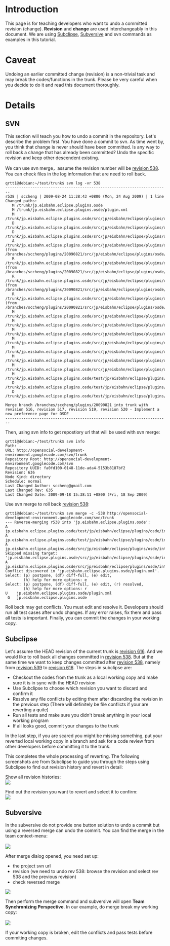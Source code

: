# Introduction #

This page is for teaching developers who want to undo a committed revision (change). **Revision** and **change** are used interchangeably in this document. We are using [Subclipse](http://subclipse.tigris.org/), [Subversive](http://www.eclipse.org/subversive/) and svn commands as examples in this tutorial.

# Caveat #

Undoing an earlier committed change (revision) is a non-trivial task and may break the codes/functions in the trunk. Please be very careful when you decide to do it and read this document thoroughly.

# Details #

## SVN ##

This section will teach you how to undo a commit in the repository. Let's describe the problem first. You have done a commit to svn. As time went by, you think that change is never should have been committed. Is any way to roll back a change that has already been committed? Undo the specific revision and keep other descendent existing.

We can use svn merge，assume the revision number will be [revision 538](https://code.google.com/p/opensocial-development-environment/source/detail?r=538). You can check files in the log information that are need to roll back.
```
qrtt1@debian:~/test/trunk$ svn log -vr 538
------------------------------------------------------------------------
r538 | sccheng | 2009-08-24 11:28:43 +0800 (Mon, 24 Aug 2009) | 1 line
Changed paths:
   M /trunk/jp.eisbahn.eclipse.plugins.osde
   M /trunk/jp.eisbahn.eclipse.plugins.osde/plugin.xml
   M /trunk/jp.eisbahn.eclipse.plugins.osde/src/jp/eisbahn/eclipse/plugins/osde/internal/Activator.java
   D /trunk/jp.eisbahn.eclipse.plugins.osde/src/jp/eisbahn/eclipse/plugins/osde/internal/OsdeConfig.java
   D /trunk/jp.eisbahn.eclipse.plugins.osde/src/jp/eisbahn/eclipse/plugins/osde/internal/OsdePreferenceInitializer.java
   A /trunk/jp.eisbahn.eclipse.plugins.osde/src/jp/eisbahn/eclipse/plugins/osde/internal/preferences (from /branches/sccheng/plugins/20090821/src/jp/eisbahn/eclipse/plugins/osde/internal/preferences:537)
   R /trunk/jp.eisbahn.eclipse.plugins.osde/src/jp/eisbahn/eclipse/plugins/osde/internal/preferences/OsdePreferencePage.java (from /branches/sccheng/plugins/20090821/src/jp/eisbahn/eclipse/plugins/osde/internal/preferences/OsdePreferencePage.java:537)
   R /trunk/jp.eisbahn.eclipse.plugins.osde/src/jp/eisbahn/eclipse/plugins/osde/internal/preferences/PreferenceConstants.java (from /branches/sccheng/plugins/20090821/src/jp/eisbahn/eclipse/plugins/osde/internal/preferences/PreferenceConstants.java:537)
   R /trunk/jp.eisbahn.eclipse.plugins.osde/src/jp/eisbahn/eclipse/plugins/osde/internal/preferences/PreferenceInitializer.java (from /branches/sccheng/plugins/20090821/src/jp/eisbahn/eclipse/plugins/osde/internal/preferences/PreferenceInitializer.java:537)
   M /trunk/jp.eisbahn.eclipse.plugins.osde/src/jp/eisbahn/eclipse/plugins/osde/internal/runtime/AbstractRunAction.java
   M /trunk/jp.eisbahn.eclipse.plugins.osde/src/jp/eisbahn/eclipse/plugins/osde/internal/runtime/RunApplicationDialog.java
   M /trunk/jp.eisbahn.eclipse.plugins.osde/src/jp/eisbahn/eclipse/plugins/osde/internal/shindig/DatabaseLaunchConfigurationCreator.java
   M /trunk/jp.eisbahn.eclipse.plugins.osde/src/jp/eisbahn/eclipse/plugins/osde/internal/shindig/ShindigLaunchConfigurationCreator.java
   M /trunk/jp.eisbahn.eclipse.plugins.osde/src/jp/eisbahn/eclipse/plugins/osde/internal/shindig/ShindigLauncher.java
   M /trunk/jp.eisbahn.eclipse.plugins.osde/src/jp/eisbahn/eclipse/plugins/osde/internal/ui/OsdePreferencePage.java
   M /trunk/jp.eisbahn.eclipse.plugins.osde/src/jp/eisbahn/eclipse/plugins/osde/internal/ui/views/docs/DocumentView.java
   M /trunk/jp.eisbahn.eclipse.plugins.osde/test/jp/eisbahn/eclipse/plugins/osde/internal/ActivatorTest.java
   D /trunk/jp.eisbahn.eclipse.plugins.osde/test/jp/eisbahn/eclipse/plugins/osde/internal/OsdeConfigTest.java
   D /trunk/jp.eisbahn.eclipse.plugins.osde/test/jp/eisbahn/eclipse/plugins/osde/internal/OsdePreferenceInitializerTest.java

Merge branch /branches/sccheng/plugins/20090821 into trunk with revision 516, revision 517, revision 519, revision 520 - Implement a new preference page for OSDE
------------------------------------------------------------------------
```

Then, using svn info to get repostiory url that will be used with svn merge:
```
qrtt1@debian:~/test/trunk$ svn info
Path: .
URL: http://opensocial-development-environment.googlecode.com/svn/trunk
Repository Root: http://opensocial-development-environment.googlecode.com/svn
Repository UUID: fa0fd100-0148-11de-ada4-5153b8187bf2
Revision: 636
Node Kind: directory
Schedule: normal
Last Changed Author: sccheng@gmail.com
Last Changed Rev: 635
Last Changed Date: 2009-09-18 15:38:11 +0800 (Fri, 18 Sep 2009)
```

Use svn merge to roll back [revision 538](https://code.google.com/p/opensocial-development-environment/source/detail?r=538):
```
qrtt1@debian:~/test/trunk$ svn merge -c -538 http://opensocial-development-environment.googlecode.com/svn/trunk
--- Reverse-merging r538 into 'jp.eisbahn.eclipse.plugins.osde':
A    jp.eisbahn.eclipse.plugins.osde/test/jp/eisbahn/eclipse/plugins/osde/internal/OsdeConfigTest.java
A    jp.eisbahn.eclipse.plugins.osde/test/jp/eisbahn/eclipse/plugins/osde/internal/OsdePreferenceInitializerTest.java
A    jp.eisbahn.eclipse.plugins.osde/src/jp/eisbahn/eclipse/plugins/osde/internal/OsdeConfig.java
Skipped missing target: 'jp.eisbahn.eclipse.plugins.osde/src/jp/eisbahn/eclipse/plugins/osde/internal/preferences'
A    jp.eisbahn.eclipse.plugins.osde/src/jp/eisbahn/eclipse/plugins/osde/internal/OsdePreferenceInitializer.java
Conflict discovered in 'jp.eisbahn.eclipse.plugins.osde/plugin.xml'.
Select: (p) postpone, (df) diff-full, (e) edit,
        (h) help for more options: e
Select: (p) postpone, (df) diff-full, (e) edit, (r) resolved,
        (h) help for more options: r
U    jp.eisbahn.eclipse.plugins.osde/plugin.xml
 G   jp.eisbahn.eclipse.plugins.osde
```

Roll back may get conflicts. You must edit and resolve it. Developers should run all test cases after undo changes. If any error raises, fix them and pass all tests is important. Finally, you can commit the changes in your working copy.


## Subclipse ##

Let's assume the HEAD revision of the current trunk is [revision 616](https://code.google.com/p/opensocial-development-environment/source/detail?r=616). And we would like to roll back all changes committed in [revision 538](https://code.google.com/p/opensocial-development-environment/source/detail?r=538). But at the same time we want to keep changes committed after [revision 538](https://code.google.com/p/opensocial-development-environment/source/detail?r=538), namely from [revision 539](https://code.google.com/p/opensocial-development-environment/source/detail?r=539) to [revision 616](https://code.google.com/p/opensocial-development-environment/source/detail?r=616). The steps in subclipse are:

  * Checkout the codes from the trunk as a local working copy and make sure it is in sync with the HEAD revision
  * Use Subclipse to choose which revision you want to discard and confirm it
  * Resolve any file conflicts by editing them after discarding the revision in the previous step (There will definitely be file conflicts if your are reverting a quite)
  * Run all tests and make sure you didn't break anything in your local working program
  * If all looks good, commit your changes to the trunk

In the last step, if you are scared you might be missing something, put your reverted local working copy in a branch and ask for a code review from other developers before committing it to the trunk.

This completes the whole processing of reverting. The following screenshots are from Subclipse to guide you through the steps using Subclipse to find out revision history and revert in detail:

Show all revision histories:<br>
<img src='http://opensocial-development-environment.googlecode.com/files/subclipse_show_history.JPG'>

Find out the revision you want to revert and select it to confirm:<br>
<img src='http://opensocial-development-environment.googlecode.com/files/subclipse_revert_change.JPG' />

<h2>Subversive</h2>

In the subversive do not provide one button solution to undo a commit but using a reversed merge can undo the commit. You can find the merge in the team context-menu:<br>
<br>
<img src='http://opensocial-development-environment.googlecode.com/files/subversive_1.png' />

After merge dialog opened, you need set up:<br>
<ul><li>the project svn url<br>
</li><li>revision (we need to undo rev 538: browse the revision and select rev 538 and the previous revision)<br>
</li><li>check reversed merge</li></ul>

<img src='http://opensocial-development-environment.googlecode.com/files/subversive_2.png' />

Then perform the merge command and subversive will open <b>Team Synchronizing Perspective</b>. In our example, do merge break my working copy:<br>
<br>
<img src='http://opensocial-development-environment.googlecode.com/files/subversive_4.png' />

If your working copy is broken, edit the conflicts and pass tests before commiting changes.